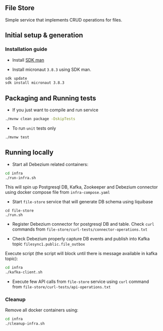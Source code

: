 ## File Store
Simple service that implements CRUD operations for files.

## Initial setup & generation

### Installation guide

* Install [SDK man](https://sdkman.io/)

* Install micronaut `3.8.3` using SDK man.
```bash
sdk update
sdk install micronaut 3.8.3
```

## Packaging and Running tests

* If you just want to compile and run service
```bash
./mvnw clean package -DskipTests
```

* To run `unit` tests only
```bash
./mvnw test
```

## Running locally

* Start all Debezium related containers:
```bash
cd infra
./run-infra.sh
````
This will spin up Postgresql DB, Kafka, Zookeeper and Debezium connector using docker compose file from `infra-compose.yaml`

* Start `file-store` service that will generate DB schema using liquibase
```
cd file-store
./run.sh
```

* Register Debezium connector for postgresql DB and table. Check `curl` commands from `file-store/curl-tests/connector-operations.txt`

* Check Debezium properly capture DB events and publish into Kafka topic `filesync1.public.file_outbox`

Execute script (the script will block until there is message available in kafka topic):
```bash
cd infra
./kafka-client.sh
```

* Execute few API calls from `file-store` service using `curl` command from `file-store/curl-tests/api-operations.txt`

### Cleanup
Remove all docker containers using:

```bash
cd infra
./cleanup-infra.sh
```

